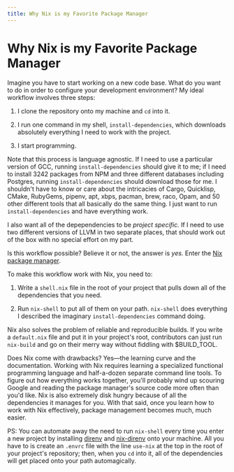 ```yaml
---
title: Why Nix is my Favorite Package Manager
---
```


# Why Nix is my Favorite Package Manager

Imagine you have to start working on a new code base. What do you want to do in order to configure your development environment? My ideal workflow involves three steps:

1. I clone the repository onto my machine and `cd` into it.

2. I run one command in my shell, `install-dependencies`, which downloads absolutely everything I need to work with the project.

3. I start programming.

Note that this process is language agnostic. If I need to use a particular version of GCC, running `install-dependencies` should give it to me; if I need to install 3242 packages from NPM and three different databases including Postgres, running `install-dependencies` should download those for me. I shouldn't have to know or care about the intricacies of Cargo, Quicklisp, CMake, RubyGems, pipenv, apt, xbps, pacman, brew, raco, Opam, and 50 other different tools that all basically do the same thing. I just want to run `install-dependencies` and have everything work.

I also want all of the depependencies to be _project specific._ If I need to use two different versions of LLVM in two separate places, that should work out of the box with no special effort on my part.

Is this workflow possible? Believe it or not, the answer is _yes._ Enter the [Nix package manager](https://nixos.org/).

To make this workflow work with Nix, you need to:

1. Write a `shell.nix` file in the root of your project that pulls down all of the dependencies that you need.

2. Run `nix-shell` to put all of them on your path. `nix-shell` does everything I described the imaginary `install-dependencies` command doing.

Nix also solves the problem of reliable and reproducible builds. If you write a `default.nix` file and put it in your project's root, contributors can just run `nix-build` and go on their merry way without fiddling with $BUILD_TOOL.

Does Nix come with drawbacks? Yes—the learning curve and the documentation. Working with Nix requires learning a specialized functional programming language and half-a-dozen separate command line tools. To figure out how everything works together, you'll probably wind up scouring Google and reading the package manager's source code more often than you'd like. Nix is also extremely disk hungry because of all the dependencies it manages for you. With that said, once you learn how to work with Nix effectively, package management becomes much, much easier.

PS: You can automate away the need to run `nix-shell` every time you enter a new project by installing [direnv](https://direnv.net/) and [nix-direnv](https://github.com/nix-community/nix-direnv) onto your machine. All you have to is create an `.envrc` file with the line `use-nix` at the top in the root of your project's repository; then, when you `cd` into it, all of the dependencies will get placed onto your path automagically.
